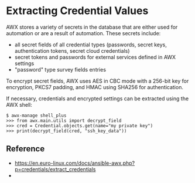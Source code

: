 
# Extracting Credential Values

AWX stores a variety of secrets in the database that are either used for automation or are a result of automation. These secrets include:

-   all secret fields of all credential types (passwords, secret keys, authentication tokens, secret cloud credentials)
-   secret tokens and passwords for external services defined in AWX settings
-   "password" type survey fields entries

To encrypt secret fields, AWX uses AES in CBC mode with a 256-bit key for encryption, PKCS7 padding, and HMAC using SHA256 for authentication.

If necessary, credentials and encrypted settings can be extracted using the AWX shell:

```shell
$ awx-manage shell_plus
>>> from awx.main.utils import decrypt_field
>>> cred = Credential.objects.get(name="my private key")
>>> print(decrypt_field(cred, "ssh_key_data"))
```

## Reference

* https://en.euro-linux.com/docs/ansible-awx.php?p=credentials/extract_credentials
* 